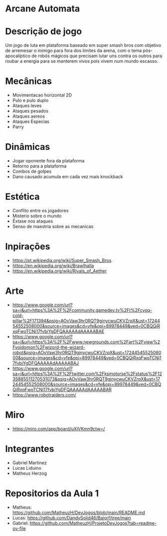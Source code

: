 # Arcane Automata
# Descrição de jogo
Um jogo de luta em plataforma baseado em super smash bros com objetivo de arremesar o inimigo para fora dos limites da arena, com o tema pós-apocalíptico de robôs mágicos que precisam lutar uns contra os outros para roubar a energia para se manterem vivos pois vivem num mundo escasso.
# Mecânicas 
- Movimentacao horizontal 2D
- Pulo e pulo duplo
- Ataques leves
- Ataques pesados
- Ataques aereos
- Ataques Especias
- Parry
# Dinâmicas 
- Jogar oponente fora da plataforma
- Retorno para a plataforma
- Combos de golpes
- Dano causado acumula em cada vez mais knockback
# Estética
- Conflito entre os jogadores
- Misterio sobre o mundo
- Êxtase nos ataques
- Senso de maestria sobre as mecanicas
# Inpirações
- https://pt.wikipedia.org/wiki/Super_Smash_Bros.
- https://en.wikipedia.org/wiki/Brawlhalla
- https://en.wikipedia.org/wiki/Rivals_of_Aether
# Arte 
- https://www.google.com/url?sa=i&url=https%3A%2F%2Fcommunity.gamedev.tv%2Ft%2Fcyoq-cold-pillar%2F171394&psig=AOvVaw3hr0RQT9gjnycwuCKVZrpX&ust=1724454552508000&source=images&cd=vfe&opi=89978449&ved=0CBQQjRxqFwoTCNi17fvbiYgDFQAAAAAdAAAAABAE
- https://www.google.com/url?sa=i&url=https%3A%2F%2Fwww.newgrounds.com%2Fart%2Fview%2Fvoidomon%2Fwizord-the-wizard-robot&psig=AOvVaw3hr0RQT9gjnycwuCKVZrpX&ust=1724454552508000&source=images&cd=vfe&opi=89978449&ved=0CBQQjRxqFwoTCNi17fvbiYgDFQAAAAAdAAAAABAJ
- https://www.google.com/url?sa=i&url=https%3A%2F%2Ftwitter.com%2Fksmotorse%2Fstatus%2F1235885511270531073&psig=AOvVaw3hr0RQT9gjnycwuCKVZrpX&ust=1724454552508000&source=images&cd=vfe&opi=89978449&ved=0CBQQjRxqFwoTCNi17fvbiYgDFQAAAAAdAAAAABAR
- https://www.robotraiders.com/

# Miro
- https://miro.com/app/board/uXjVKmn9ctw=/
# Integrantes
- Gabriel Martinez
- Lucas Liduino
- Matheus Herzog
# Repositorios da Aula 1
- Matheus: https://github.com/MatheuzH/DevJogos/blob/main/README.md
- Lucas: https://github.com/DandySolid46/Bajorf/tree/main
- Gabriel: https://github.com/MatheuzH/ProjetoDevJogos?tab=readme-ov-file
